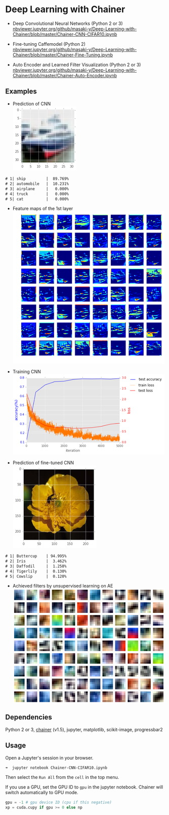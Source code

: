 # Deep Learning with Chainer  

* Deep Convolutional Neural Networks (Python 2 or 3)  
[nbviewer.jupyter.org/github/masaki-y/Deep-Learning-with-Chainer/blob/master/Chainer-CNN-CIFAR10.ipynb](http://nbviewer.jupyter.org/github/masaki-y/Deep-Learning-with-Chainer/blob/master/Chainer-CNN-CIFAR10.ipynb)

* Fine-tuning Caffemodel (Python 2)  
[nbviewer.jupyter.org/github/masaki-y/Deep-Learning-with-Chainer/blob/master/Chainer-Fine-Tuning.ipynb](http://nbviewer.jupyter.org/github/masaki-y/Deep-Learning-with-Chainer/blob/master/Chainer-Fine-Tuning.ipynb)

* Auto Encoder and Learned Filter Visualization (Python 2 or 3)  
[nbviewer.jupyter.org/github/masaki-y/Deep-Learning-with-Chainer/blob/master/Chainer-Auto-Encoder.ipynb](http://nbviewer.jupyter.org/github/masaki-y/Deep-Learning-with-Chainer/blob/master/Chainer-Auto-Encoder.ipynb)

## Examples  
* Prediction of CNN  
![ship image in CIFAR-10](/examples/cifar10-ship.png)
```
# 1| ship         |  89.769%
# 2| automobile   |  10.231%
# 3| airplane     |   0.000%
# 4| truck        |   0.000%
# 5| cat          |   0.000%
```
* Feature maps of the 1st layer  
![feature maps](/examples/cifar10-fmap.png)

* Training CNN  
![training loss](/examples/cifar10-loss.png)  

* Prediction of fine-tuned CNN   
![buttercup image in dataset](/examples/finetuning-buttercup.png)
```
# 1| Buttercup    | 94.995%
# 2| Iris         |  3.462%
# 3| Daffodil     |  1.258%
# 4| Tigerlily    |  0.130%
# 5| Cowslip      |  0.120%
```

* Achieved filters by unsupervised learning on AE  
![Visualized Filters](/examples/ae-w-drop-relu-adam-epoch500.png)  

## Dependencies
Python 2 or 3, [chainer](http://chainer.org/) (v1.5), jupyter, matplotlib, scikit-image, progressbar2  

## Usage
Open a Jupyter's session in your browser.  
```shellsession
➜  jupyter notebook Chainer-CNN-CIFAR10.ipynb
```
Then select the `Run All` from the `cell` in the top menu.  

If you use a GPU, set the GPU ID to `gpu` in the jupyter notebook.
Chainer will switch automatically to GPU mode.
```py
gpu = -1 # gpu device ID (cpu if this negative)
xp = cuda.cupy if gpu >= 0 else np  
```
